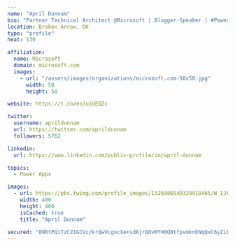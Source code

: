 ```yaml
---
name: "April Dunnam"
bio: "Partner Technical Architect @Microsoft | Blogger-Speaker | #PowerApps, #PowerAutomate, #Office365, #SharePoint | #WIT | #Karaoke Queen"
location: Broken Arrow, OK
type: "profile"
heat: 130

affiliation:
  name: Microsoft
  domain: microsoft.com
  images:
    - url: "/assets/images/organizations/microsoft.com-50x50.jpg"
      width: 50
      height: 50

website: https://t.co/enJuiGEQZc

twitter:
  username: aprildunnam
  url: https://twitter.com/aprildunnam
  followers: 5762

linkedin:
  url: https://www.linkedin.com/public-profile/in/april-dunnam

topics:
  - Power Apps

images:
  - url: https://pbs.twimg.com/profile_images/1326986540329918465/W_IJ6Ih2_400x400.jpg
    width: 400
    height: 400
    isCached: true
    title: "April Dunnam"

secured: "89RtPQiTzCZ1GCVc/krQwVLgocXe+sdAjrQOvRYH0Q0tfpvmknENqQxC6yZiF8qqAKkDvXnWFQnAW/PSvQSdskgDyzvJpMB6WeI7caKdE87O8OM8gdbmdo/WPgXxe/vvcvuDt/CvNcFJAPE3RJfXvpviqxPInV7nt79QwH4d6dEWr1/dTDzbXdT/hT+wjc56pwOj2SSqP42T8C57m72Dv8icTbotJpy838TWFf7BfEo1Lej+xY+snN2843AKmGlyj69SF6YsQkDEQtc1MVXJgWoyXv9io893oZOgy/IMvESWRGHsUC9aDc96Yrp0HuUnoHBkQrpF7gdryQ2NenfbmI9m7SNyOnlJLcySkRXEJf8+pL3owIF+zSqbDB5/ZI6oyVQVyq3o74KP8QqG4ZApGX5uby6U050Ib3Vsp6DDztM=;Wpb8lViKp9DM+V4e3wi4PQ=="
---
```


